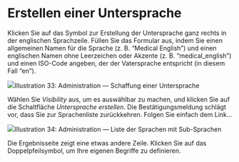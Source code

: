 # Erstellen einer Untersprache

Klicken Sie auf das Symbol zur Erstellung der Untersprache ganz rechts in der englischen Sprachzeile. Füllen Sie das Formular aus, indem Sie einen allgemeinen Namen für die Sprache \(z. B. “Medical English”\) und einen englischen Namen ohne Leerzeichen oder Akzente \(z. B. “medical\_english”\) und einen ISO-Code angeben, der der Vatersprache entspricht \(in diesem Fall “en”\).

![](../../../../.gitbook/assets/graficos38%20%284%29.png)Illustration 33: Administration — Schaffung einer Untersprache

Wählen Sie _Visibility_ aus, um es auswählbar zu machen, und klicken Sie auf die Schaltfläche _Untersprache erstellen_. Die Bestätigungsmeldung schlägt vor, dass Sie zur Sprachenliste zurückkehren. Folgen Sie einfach dem Link...

![](../../../../.gitbook/assets/graficos39%20%285%29.png)Illustration 34: Administration — Liste der Sprachen mit Sub-Sprachen

Die Ergebnisseite zeigt eine etwas andere Zeile. Klicken Sie auf das Doppelpfeilsymbol, um Ihre eigenen Begriffe zu definieren.

